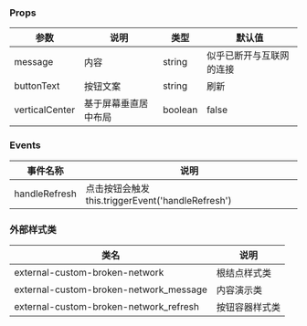 ### Props

| 参数           | 说明                 | 类型    | 默认值                   |
| -------------- | -------------------- | ------- | ------------------------ |
| message        | 内容                 | string  | 似乎已断开与互联网的连接 |
| buttonText     | 按钮文案             | string  | 刷新                     |
| verticalCenter | 基于屏幕垂直居中布局 | boolean | false                    |

### Events

| 事件名称      | 说明                                              |
| ------------- | ------------------------------------------------- |
| handleRefresh | 点击按钮会触发 this.triggerEvent('handleRefresh') |

### 外部样式类

| 类名                                   | 说明           |
| -------------------------------------- | -------------- |
| external-custom-broken-network         | 根结点样式类   |
| external-custom-broken-network_message | 内容演示类     |
| external-custom-broken-network_refresh | 按钮容器样式类 |
